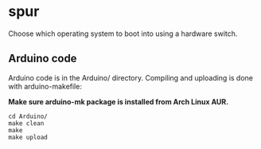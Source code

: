 # spur
Choose which operating system to boot into using a hardware switch.

## Arduino code

Arduino code is in the Arduino/ directory. Compiling and uploading is done with arduino-makefile:

__Make sure arduino-mk package is installed from Arch Linux AUR.__

```
cd Arduino/
make clean
make
make upload
```
